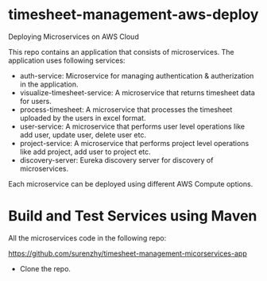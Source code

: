 # timesheet-management-aws-deploy
Deploying Microservices on AWS Cloud

This repo contains an application that consists of microservices. The application uses following services:

* auth-service: Microservice for managing authentication & autherization in the application.
* visualize-timesheet-service: A microservice that returns timesheet data for users.
* process-timesheet: A microservice that processes the timesheet uploaded by the users in excel format.
* user-service: A microservice that performs user level operations like add user, update user, delete user etc.
* project-service: A microservice that performs project level operations like add project, add user to project etc.
* discovery-server: Eureka discovery server for discovery of microservices.

Each microservice can be deployed using different AWS Compute options.

# Build and Test Services using Maven

All the microservices code in the following repo:

https://github.com/surenzhy/timesheet-management-micorservices-app

* Clone the repo. 
